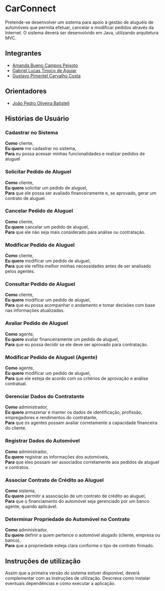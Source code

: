 # CarConnect
Pretende-se desenvolver um sistema para apoio à gestão de aluguéis de automóveis que permita efetuar, cancelar e modificar pedidos através da Internet. O sistema deverá ser desenvolvido em Java, utilizando arquitetura MVC.

## Integrantes

* [Amanda Bueno Campos Peixoto](https://github.com/abc-peixoto)
* [Gabriel Lucas Tinoco de Aguiar](https://github.com/gabrieltinoco)
* [Gustavo Pimentel Carvalho Costa](https://github.com/gustavo-p0)

## Orientadores
* [João Pedro Oliveira Batisteli](https://github.com/JPBatisteli)

## Histórias de Usuário

### Cadastrar no Sistema

**Como** cliente,<br/> 
**Eu quero** me cadastrar no sistema, <br/>
**Para** eu possa acessar minhas funcionalidades e realizar pedidos de aluguel<br/>

### Solicitar Pedido de Aluguel

**Como** cliente,<br/> 
**Eu quero** solicitar um pedido de aluguel,<br/>
**Para** que ele possa ser avaliado financeiramente e, se aprovado, gerar um contrato de aluguel.<br/>

### Cancelar Pedido de Aluguel

**Como** cliente,<br/> 
**Eu quero** cancelar um pedido de aluguel,<br/>
**Para** que ele não seja mais considerado para análise ou contratação.<br/>

### Modificar Pedido de Aluguel

**Como** cliente,<br/> 
**Eu quero** modificar um pedido de aluguel,<br/>
**Para** que ele reflita melhor minhas necessidades antes de ser analisado pelos agentes. <br/>

### Consultar Pedido de Aluguel

**Como** cliente,<br/> 
**Eu quero** modificar um pedido de aluguel,<br/>
**Para** que eu possa acompanhar o andamento e tomar decisões com base nas informações atualizadas.<br/>

### Avaliar Pedido de Aluguel

**Como** agente,<br/> 
**Eu quero** avaliar financeiramente um pedido de aluguel,<br/>
**Para** que eu possa decidir se ele deve ser aprovado para contratação.<br/>

### Modificar Pedido de Aluguel (Agente)

**Como** agente,<br/> 
**Eu quero** modificar um pedido de aluguel,<br/>
**Para** que ele esteja de acordo com os critérios de aprovação e análise contratual.<br/>

### Gerenciar Dados do Contratante

**Como** administrador,<br/>
**Eu quero** armazenar e manter os dados de identificação, profissão, empregadores e rendimentos do contratante,<br/>
**Para** que os agentes possam avaliar corretamente a capacidade financeira do cliente.<br/>

### Registrar Dados do Automóvel

**Como** administrador,<br/>
**Eu quero** registrar as informações dos automóveis,<br/>
**Para** que eles possam ser associados corretamente aos pedidos de aluguel e contratos.<br/>

### Associar Contrato de Crédito ao Aluguel

**Como** sistema,<br/>
**Eu quero** permitir a associação de um contrato de crédito ao aluguel,<br/>
**Para** que o financiamento do automóvel seja gerenciado por um banco agente, quando aplicável.<br/>

### Determinar Propriedade do Automóvel no Contrato

**Como** administrador,<br/>
**Eu quero** definir a quem pertence o automóvel alugado (cliente, empresa ou banco),<br/>
**Para** que a propriedade esteja clara conforme o tipo de contrato firmado.<br/>

## Instruções de utilização
Assim que a primeira versão do sistema estiver disponível, deverá complementar com as instruções de utilização. Descreva como instalar eventuais dependências e como executar a aplicação.
